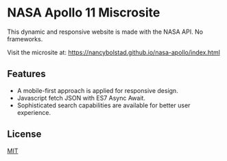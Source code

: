 # NASA Apollo 11 Miscrosite
This dynamic and responsive website is made with the NASA API. No frameworks. 

Visit the microsite at: https://nancybolstad.github.io/nasa-apollo/index.html

## Features

- A mobile-first approach is applied for responsive design. 
- Javascript fetch JSON with ES7 Async Await.
- Sophisticated search capabilities are available for better user experience.

## License
[MIT](https://choosealicense.com/licenses/mit/)
